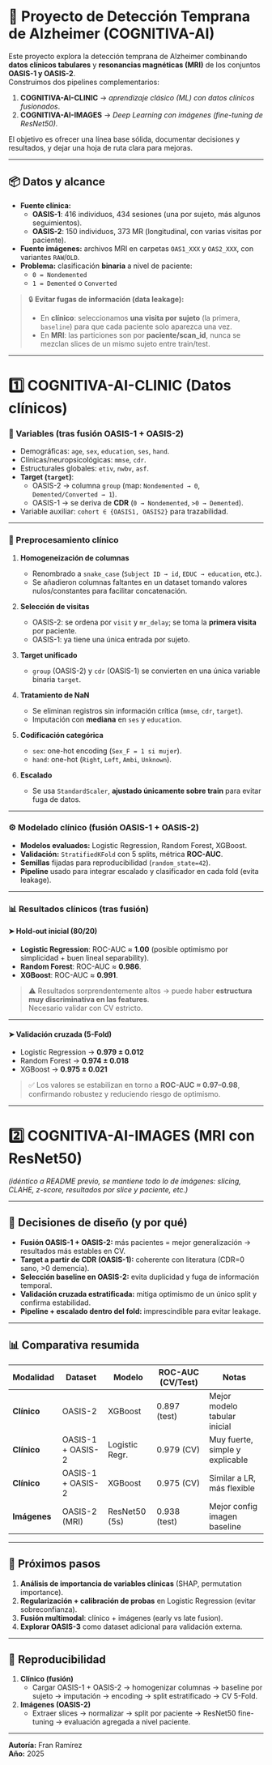 # 🧠 Proyecto de Detección Temprana de Alzheimer (COGNITIVA-AI)

Este proyecto explora la detección temprana de Alzheimer combinando **datos clínicos tabulares** y **resonancias magnéticas (MRI)** de los conjuntos **OASIS-1 y OASIS-2**.  
Construimos dos pipelines complementarios:

1. **COGNITIVA-AI-CLINIC** → *aprendizaje clásico (ML) con datos clínicos fusionados*.  
2. **COGNITIVA-AI-IMAGES** → *Deep Learning con imágenes (fine-tuning de ResNet50).*  

El objetivo es ofrecer una línea base sólida, documentar decisiones y resultados, y dejar una hoja de ruta clara para mejoras.

---

## 📦 Datos y alcance

- **Fuente clínica:**
  - **OASIS-1**: 416 individuos, 434 sesiones (una por sujeto, más algunos seguimientos).
  - **OASIS-2**: 150 individuos, 373 MR (longitudinal, con varias visitas por paciente).
- **Fuente imágenes:** archivos MRI en carpetas `OAS1_XXX` y `OAS2_XXX`, con variantes `RAW`/`OLD`.  
- **Problema:** clasificación **binaria** a nivel de paciente:
  - `0 = Nondemented`
  - `1 = Demented` o `Converted`  

> 🔒 **Evitar fugas de información (data leakage):**
> - En **clínico**: seleccionamos **una visita por sujeto** (la primera, `baseline`) para que cada paciente solo aparezca una vez.  
> - En **MRI**: las particiones son por **paciente/scan_id**, nunca se mezclan slices de un mismo sujeto entre train/test.

---

# 1️⃣ COGNITIVA-AI-CLINIC (Datos clínicos)

### 📂 Variables (tras fusión OASIS-1 + OASIS-2)

- Demográficas: `age`, `sex`, `education`, `ses`, `hand`.  
- Clínicas/neuropsicológicas: `mmse`, `cdr`.  
- Estructurales globales: `etiv`, `nwbv`, `asf`.  
- **Target (`target`)**:  
  - OASIS-2 → columna `group` (map: `Nondemented → 0`, `Demented/Converted → 1`).  
  - OASIS-1 → se deriva de **CDR** (`0 → Nondemented`, `>0 → Demented`).  
- Variable auxiliar: `cohort ∈ {OASIS1, OASIS2}` para trazabilidad.

---

### 🧹 Preprocesamiento clínico

1. **Homogeneización de columnas**  
   - Renombrado a `snake_case` (`Subject ID → id`, `EDUC → education`, etc.).  
   - Se añadieron columnas faltantes en un dataset tomando valores nulos/constantes para facilitar concatenación.

2. **Selección de visitas**  
   - OASIS-2: se ordena por `visit` y `mr_delay`; se toma la **primera visita** por paciente.  
   - OASIS-1: ya tiene una única entrada por sujeto.

3. **Target unificado**  
   - `group` (OASIS-2) y `cdr` (OASIS-1) se convierten en una única variable binaria `target`.

4. **Tratamiento de NaN**  
   - Se eliminan registros sin información crítica (`mmse`, `cdr`, `target`).  
   - Imputación con **mediana** en `ses` y `education`.

5. **Codificación categórica**  
   - `sex`: one-hot encoding (`Sex_F = 1 si mujer`).  
   - `hand`: one-hot (`Right`, `Left`, `Ambi`, `Unknown`).  

6. **Escalado**  
   - Se usa `StandardScaler`, **ajustado únicamente sobre train** para evitar fuga de datos.

---

### ⚙️ Modelado clínico (fusión OASIS-1 + OASIS-2)

- **Modelos evaluados:** Logistic Regression, Random Forest, XGBoost.  
- **Validación:** `StratifiedKFold` con 5 splits, métrica **ROC-AUC**.  
- **Semillas** fijadas para reproducibilidad (`random_state=42`).  
- **Pipeline** usado para integrar escalado y clasificador en cada fold (evita leakage).  

---

### 📊 Resultados clínicos (tras fusión)

#### ➤ Hold-out inicial (80/20)
- **Logistic Regression**: ROC-AUC ≈ **1.00** (posible optimismo por simplicidad + buen lineal separability).  
- **Random Forest**: ROC-AUC ≈ **0.986**.  
- **XGBoost**: ROC-AUC ≈ **0.991**.  

> ⚠️ Resultados sorprendentemente altos → puede haber **estructura muy discriminativa en las features**.  
> Necesario validar con CV estricto.

---

#### ➤ Validación cruzada (5-Fold)
- Logistic Regression → **0.979 ± 0.012**  
- Random Forest → **0.974 ± 0.018**  
- XGBoost → **0.975 ± 0.021**  

> ✅ Los valores se estabilizan en torno a **ROC-AUC ≈ 0.97–0.98**, confirmando robustez y reduciendo riesgo de optimismo.  

---

# 2️⃣ COGNITIVA-AI-IMAGES (MRI con ResNet50)

*(idéntico a README previo, se mantiene todo lo de imágenes: slicing, CLAHE, z-score, resultados por slice y paciente, etc.)*  

---

## 🧠 Decisiones de diseño (y por qué)

- **Fusión OASIS-1 + OASIS-2:** más pacientes = mejor generalización → resultados más estables en CV.  
- **Target a partir de CDR (OASIS-1):** coherente con literatura (CDR=0 sano, >0 demencia).  
- **Selección baseline en OASIS-2:** evita duplicidad y fuga de información temporal.  
- **Validación cruzada estratificada:** mitiga optimismo de un único split y confirma estabilidad.  
- **Pipeline + escalado dentro del fold:** imprescindible para evitar leakage.

---

## 📊 Comparativa resumida

| Modalidad       | Dataset           | Modelo        | ROC-AUC (CV/Test) | Notas |
|-----------------|------------------|---------------|------------------|-------|
| **Clínico**     | OASIS-2          | XGBoost       | 0.897 (test)     | Mejor modelo tabular inicial |
| **Clínico**     | OASIS-1 + OASIS-2 | Logistic Regr. | 0.979 (CV)       | Muy fuerte, simple y explicable |
| **Clínico**     | OASIS-1 + OASIS-2 | XGBoost       | 0.975 (CV)       | Similar a LR, más flexible |
| **Imágenes**    | OASIS-2 (MRI)    | ResNet50 (5s) | 0.938 (test)     | Mejor config imagen baseline |

---

## 🚀 Próximos pasos

1. **Análisis de importancia de variables clínicas** (SHAP, permutation importance).  
2. **Regularización + calibración de probas** en Logistic Regression (evitar sobreconfianza).  
3. **Fusión multimodal**: clínico + imágenes (early vs late fusion).  
4. **Explorar OASIS-3** como dataset adicional para validación externa.  

---

## 🧾 Reproducibilidad

1. **Clínico (fusión)**  
   - Cargar OASIS-1 + OASIS-2 → homogenizar columnas → baseline por sujeto → imputación → encoding → split estratificado → CV 5-Fold.  
2. **Imágenes (OASIS-2)**  
   - Extraer slices → normalizar → split por paciente → ResNet50 fine-tuning → evaluación agregada a nivel paciente.  

---

**Autoría:** Fran Ramírez  
**Año:** 2025
